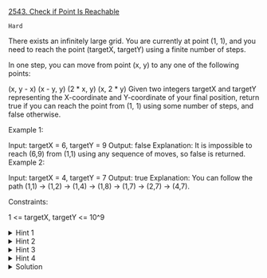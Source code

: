 [2543. Check if Point Is Reachable](https://leetcode.com/problems/check-if-point-is-reachable/description/)

`Hard`

There exists an infinitely large grid. You are currently at point (1, 1), and you need to reach the point (targetX, targetY) using a finite number of steps.

In one step, you can move from point (x, y) to any one of the following points:

(x, y - x)
(x - y, y)
(2 * x, y)
(x, 2 * y)
Given two integers targetX and targetY representing the X-coordinate and Y-coordinate of your final position, return true if you can reach the point from (1, 1) using some number of steps, and false otherwise.

 

Example 1:

Input: targetX = 6, targetY = 9
Output: false
Explanation: It is impossible to reach (6,9) from (1,1) using any sequence of moves, so false is returned.
Example 2:

Input: targetX = 4, targetY = 7
Output: true
Explanation: You can follow the path (1,1) -> (1,2) -> (1,4) -> (1,8) -> (1,7) -> (2,7) -> (4,7).
 

Constraints:

1 <= targetX, targetY <= 10^9

<details>
<summary>Hint 1</summary>

Let’s go in reverse order, from (targetX, targetY) to (1, 1). So, now we can move from (x, y) to (x+y, y), (x, y+x), (x/2, y) if x is even, and (x, y/2) if y is even.

</details>

<details>
<summary>Hint 2</summary>

When is it optimal to use the third and fourth operations?

</details>

<details>
<summary>Hint 3</summary>

Think how GCD of (x, y) is affected if we apply the first two operations.

</details>

<details>
<summary>Hint 4</summary>

How can we check if we can reach (1, 1) using the GCD value calculate above?

</details>

<details>
<summary>Solution</summary>

[Huifeng](https://www.youtube.com/watch?v=6kCqGqYwWQU)

[Lee215](https://leetcode.com/problems/check-if-point-is-reachable/solutions/3082073/java-c-python-1-line-gcd-solution/)
[votrubac - Greedy vs. GCD](https://leetcode.com/problems/check-if-point-is-reachable/solutions/3082680/greedy-vs-gcd/?orderBy=most_votes)
[rock](https://leetcode.com/problems/check-if-point-is-reachable/solutions/3082013/java-python-3-check-if-the-gcd-has-only-factor-2-w-explanation-and-analysis/)


</details>
